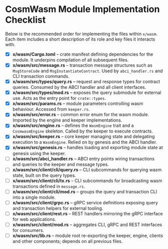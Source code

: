 # CosmWasm Module Implementation Checklist

Below is the recommended order for implementing the files within `x/wasm`. Each item includes a short description of its role and key files it interacts with.

- [x] **x/wasm/Cargo.toml** – crate manifest defining dependencies for the module. It underpins compilation of all subsequent files.
- [x] **x/wasm/src/message.rs** – transaction message structures such as `MsgStoreCode` and `MsgInstantiateContract`. Used by `abci_handler.rs` and CLI transaction commands.
- [x] **x/wasm/src/types/query.rs** – request and response types for contract queries. Consumed by the ABCI handler and all client interfaces.
- [x] **x/wasm/src/types/mod.rs** – exposes the query submodule for external use. Acts as the entry point for `crate::types`.
- [x] **x/wasm/src/params.rs** – module parameters controlling wasm behaviour. Accessed from `keeper.rs`.
- [x] **x/wasm/src/error.rs** – common error enum for the wasm module. Imported by the engine and keeper implementations.
- [x] **x/wasm/src/engine.rs** – defines the `WasmEngine` trait and a `CosmwasmEngine` skeleton. Called by the keeper to execute contracts.
- [x] **x/wasm/src/keeper.rs** – core keeper managing state and delegating execution to a `WasmEngine`. Relied on by genesis and the ABCI handler.
- [x] **x/wasm/src/genesis.rs** – handles loading and exporting module state at genesis using the keeper.
- [ ] **x/wasm/src/abci_handler.rs** – ABCI entry points wiring transactions and queries to the keeper and message types.
- [ ] **x/wasm/src/client/cli/query.rs** – CLI subcommands for querying wasm state, built on the query types.
- [ ] **x/wasm/src/client/cli/tx.rs** – CLI subcommands for broadcasting wasm transactions defined in `message.rs`.
- [ ] **x/wasm/src/client/cli/mod.rs** – groups the query and transaction CLI into a single module.
- [ ] **x/wasm/src/client/grpc.rs** – gRPC service definitions exposing query and transaction helpers for external tooling.
- [ ] **x/wasm/src/client/rest.rs** – REST handlers mirroring the gRPC interface for web applications.
- [ ] **x/wasm/src/client/mod.rs** – aggregates CLI, gRPC and REST interfaces for consumers.
- [ ] **x/wasm/src/lib.rs** – module root re-exporting the keeper, engine, clients and other components; depends on all previous files.
